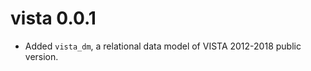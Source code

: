 <!-- NEWS.md is maintained by https://cynkra.github.io/fledge, do not edit -->

# vista 0.0.1

* Added `vista_dm`, a relational data model of VISTA 2012-2018 public version.
